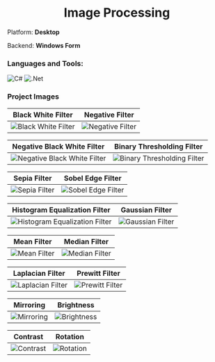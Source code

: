 <h1 align="center">Image Processing</h1>

<p>Platform: <b>Desktop</b></p>
<p>Backend: <b>Windows Form</b></p>

<h3 align="left">Languages and Tools:</h3>
<p align="left" witdh="320" height="320">
  <img src="https://img.shields.io/badge/c%23-%23239120.svg?style=for-the-badge&amp;logo=c-sharp&amp;logoColor=white" alt="C#"> 
  <img src="https://img.shields.io/badge/.NET-5C2D91?style=for-the-badge&amp;logo=.net&amp;logoColor=white" alt=".Net"> 
</p>

<h3 align="left">Project Images</h3>

| Black White Filter | Negative Filter |
| --- | --- |
| ![Black White Filter](https://github.com/user-attachments/assets/6af287e9-8214-4cb9-b025-3994d2a7a09d) | ![Negative Filter](https://github.com/user-attachments/assets/4660653c-9026-4ded-a55c-daf11b1c5ec6) |

| Negative Black White Filter | Binary Thresholding Filter |
| --- | --- |
| ![Negative Black White Filter](https://github.com/user-attachments/assets/9d91ff1f-d9dd-4d6c-a2eb-acb233f526ac) | ![Binary Thresholding Filter](https://github.com/user-attachments/assets/059c5398-22bc-4649-b7d4-2b4df78e7333) |

| Sepia Filter | Sobel Edge Filter |
| --- | --- |
| ![Sepia Filter](https://github.com/user-attachments/assets/1fcc075d-8ec5-48e4-a89f-c5675dc56490) | ![Sobel Edge Filter](https://github.com/user-attachments/assets/4950ead6-55e3-400d-8d81-3775c2913a1f) |

| Histogram Equalization Filter | Gaussian Filter |
| --- | --- |
| ![Histogram Equalization Filter](https://github.com/user-attachments/assets/ce7e9617-f402-4ecf-9c68-03ca480a242c) | ![Gaussian Filter](https://github.com/user-attachments/assets/86f2d627-2cfe-4140-9c6d-0346de5dd1ec) |

| Mean Filter | Median Filter |
| --- | --- |
| ![Mean Filter](https://github.com/user-attachments/assets/5b55ac66-861a-46fa-a5ec-aa41dfb5e89f) | ![Median Filter](https://github.com/user-attachments/assets/d9a48b33-ef15-47b0-a573-21191ba76792) |

| Laplacian Filter | Prewitt Filter |
| --- | --- |
| ![Laplacian Filter](https://github.com/user-attachments/assets/861937e3-1943-446b-b41b-3d761e83440a) | ![Prewitt Filter](https://github.com/user-attachments/assets/3a76c8ca-f24d-4f7d-b384-68696ba541ce) |

| Mirroring | Brightness |
| --- | --- |
| ![Mirroring](https://github.com/user-attachments/assets/062f6dad-5b10-4bf6-9f48-8c607ffba0d9) | ![Brightness](https://github.com/user-attachments/assets/3496bf94-dc8f-41b9-acd3-559657b069e7) |

| Contrast | Rotation |
| --- | --- |
| ![Contrast ](https://github.com/user-attachments/assets/7cb6bd5e-996a-4239-bf90-ab6062b87fba) | ![Rotation](https://github.com/user-attachments/assets/30479154-489c-4266-ab0c-63ca317be1cb) |
